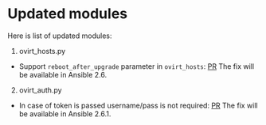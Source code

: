 Updated modules
===============

Here is list of updated modules:

1. ovirt_hosts.py

- Support `reboot_after_upgrade` parameter in `ovirt_hosts`: [PR](https://github.com/ansible/ansible/pull/35956)
  The fix will be available in Ansible 2.6.

2. ovirt_auth.py

- In case of token is passed username/pass is not required: [PR](https://github.com/ansible/ansible/pull/42738)
  The fix will be available in Ansible 2.6.1.
